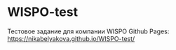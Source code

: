 # WISPO-test
Тестовое задание для компании WISPO
Github Pages:
https://nikabelyakova.github.io/WISPO-test/
